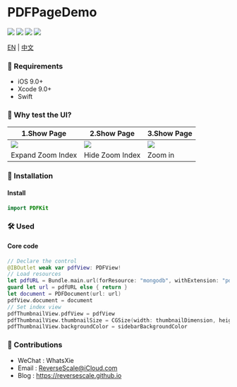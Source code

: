 # PDFPageDemo

![](https://img.shields.io/badge/platform-iOS-red.svg) ![](https://img.shields.io/badge/language-Swift-blue.svg) ![](https://img.shields.io/badge/download-9.9MB-yellow.svg) ![](https://img.shields.io/badge/license-MIT%20License-brightgreen.svg)

[EN](https://github.com/ReverseScale/PDFPageDemo) | [中文](https://github.com/ReverseScale/PDFPageDemo/blob/master/README_zh.md)

### 🤖 Requirements

* iOS 9.0+
* Xcode 9.0+
* Swift

### 🎨 Why test the UI?

|1.Show Page |2.Show Page |3.Show Page |
| ------------- | ------------- | ------------- |
| ![](http://ghexoblogimages.oss-cn-beijing.aliyuncs.com/19-1-3/62891283.jpg) | ![](http://ghexoblogimages.oss-cn-beijing.aliyuncs.com/19-1-3/76653831.jpg) | ![](http://ghexoblogimages.oss-cn-beijing.aliyuncs.com/19-1-3/68509759.jpg) | 
| Expand Zoom Index | Hide Zoom Index | Zoom in |

### 🎯 Installation

#### Install

```Swift
import PDFKit
```

### 🛠 Used

#### Core code

```Swift
// Declare the control
@IBOutlet weak var pdfView: PDFView!
// Load resources
let pdfURL = Bundle.main.url(forResource: "mongodb", withExtension: "pdf")
guard let url = pdfURL else { return }
let document = PDFDocument(url: url)
pdfView.document = document
// Set index view
pdfThumbnailView.pdfView = pdfView
pdfThumbnailView.thumbnailSize = CGSize(width: thumbnailDimension, height: thumbnailDimension)
pdfThumbnailView.backgroundColor = sidebarBackgroundColor
```

### 😬 Contributions

* WeChat : WhatsXie
* Email : ReverseScale@iCloud.com
* Blog : https://reversescale.github.io

